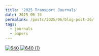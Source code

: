 ```yaml
---
title: '2025 Transport Journals'
date: 2025-06-18
permalink: /posts/2025/06/blog-post-26/
tags:
  - journals
  - papers
---
```

[![640](https://img.picgo.net/2025/06/18/6401a9ce995b3d2f9ab.md.png)](https://www.picgo.net/image/640.ycFWyp)
[![640 (1)](https://img.picgo.net/2025/06/18/640-1b6e9ae413d2fa5be.md.png)](https://www.picgo.net/image/640-%281%29.ycFCar)

